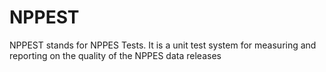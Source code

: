 NPPEST
======

NPPEST stands for NPPES Tests. It is a unit test system for measuring and reporting on the quality of the NPPES data releases

